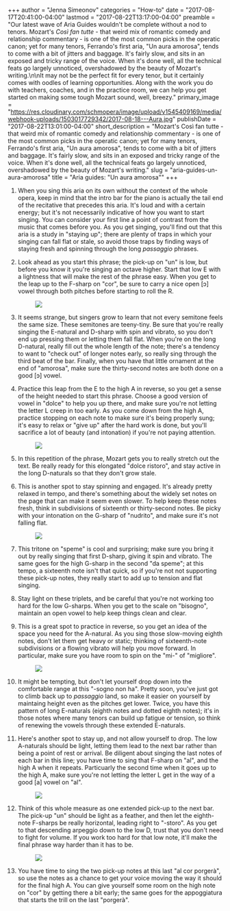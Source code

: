 +++
author = "Jenna Simeonov"
categories = "How-to"
date = "2017-08-17T20:41:00-04:00"
lastmod = "2017-08-22T13:17:00-04:00"
preamble = "Our latest wave of Aria Guides wouldn't be complete without a nod to tenors. Mozart's *Così fan tutte* - that weird mix of romantic comedy and relationship commentary - is one of the most common picks in the operatic canon; yet for many tenors, Ferrando's first aria, \"Un aura amorosa\", tends to come with a bit of jitters and baggage. It's fairly slow, and sits in an exposed and tricky range of the voice. When it's done well, all the technical feats go largely unnoticed, overshadowed by the beauty of Mozart's writing.\n\nIt may not be the perfect fit for every tenor, but it certainly comes with oodles of learning opportunities. Along with the work you do with teachers, coaches, and in the practice room, we can help you get started on making some tough Mozart sound, well, breezy."
primary_image = "https://res.cloudinary.com/schmopera/image/upload/v1545409169/media/webhook-uploads/1503017729342/2017-08-18---Aura.jpg"
publishDate = "2017-08-22T13:01:00-04:00"
short_description = "Mozart&#039;s Così fan tutte - that weird mix of romantic comedy and relationship commentary - is one of the most common picks in the operatic canon; yet for many tenors, Ferrando&#039;s first aria, &quot;Un aura amorosa&quot;, tends to come with a bit of jitters and baggage. It&#039;s fairly slow, and sits in an exposed and tricky range of the voice. When it&#039;s done well, all the technical feats go largely unnoticed, overshadowed by the beauty of Mozart&#039;s writing."
slug = "aria-guides-un-aura-amorosa"
title = "Aria guides: &quot;Un aura amorosa&quot;"
+++

1. When you sing this aria on its own without the context of the whole opera, keep in mind that the intro bar for the piano is actually the tail end of the recitative that precedes this aria. It's loud and with a certain energy; but it's not necessarily indicative of how you want to start singing. You can consider your first line a point of contrast from the music that comes before you. As you get singing, you'll find out that this aria is a study in "staying up"; there are plenty of traps in which your singing can fall flat or stale, so avoid those traps by finding ways of staying fresh and spinning through the long *passaggio* phrases.

2. Look ahead as you start this phrase; the pick-up on "un" is low, but before you know it you're singing an octave higher. Start that low E with a lightness that will make the rest of the phrase easy. When you get to the leap up to the F-sharp on "cor", be sure to carry a nice open [ɔ] vowel through both pitches before starting to roll the R.<figure data-type="image">
![](https://res.cloudinary.com/schmopera/image/upload/v1545409169/media/webhook-uploads/1503016816398/Aria-Guide---Un-aura---annotated-1.jpg)
</figure>

3. It seems strange, but singers grow to learn that not every semitone feels the same size. These semitones are teeny-tiny. Be sure that you're really singing the E-natural and D-sharp with spin and vibrato, so you don't end up pressing them or letting them fall flat. When you're on the long D-natural, really fill out the whole length of the note; there's a tendency to want to "check out" of longer notes early, so really sing through the third beat of the bar. Finally, when you have that little ornament at the end of "amorosa", make sure the thirty-second notes are both done on a good [ɔ] vowel.

4. Practice this leap from the E to the high A in reverse, so you get a sense of the height needed to start this phrase. Choose a good version of vowel in "dolce" to help you up there, and make sure you're not letting the letter L creep in too early. As you come down from the high A, practice stopping on each note to make sure it's being properly sung; it's easy to relax or "give up" after the hard work is done, but you'll sacrifice a lot of beauty (and intonation) if you're not paying attention.<figure data-type="image">
![](https://res.cloudinary.com/schmopera/image/upload/v1545409169/media/webhook-uploads/1503016825668/Aria-Guide---Un-aura---annotated-2.jpg)
</figure>

5. In this repetition of the phrase, Mozart gets you to really stretch out the text. Be really ready for this elongated "dolce ristoro", and stay active in the long D-naturals so that they don't grow stale. 

6. This is another spot to stay spinning and engaged. It's already pretty relaxed in tempo, and there's something about the widely set notes on the page that can make it seem even slower. To help keep these notes fresh, think in subdivisions of sixteenth or thirty-second notes. Be picky with your intonation on the G-sharp of "nudrito", and make sure it's not falling flat.<figure data-type="image">
![](https://res.cloudinary.com/schmopera/image/upload/v1545409169/media/webhook-uploads/1503016833619/Aria-Guide---Un-aura---annotated-3.jpg)
</figure>

7. This tritone on "speme" is cool and surprising; make sure you bring it out by really singing that first D-sharp, giving it spin and vibrato. The same goes for the high G-sharp in the second "da speme"; at this tempo, a sixteenth note isn't that quick, so if you're not not supporting these pick-up notes, they really start to add up to tension and flat singing.

8. Stay light on these triplets, and be careful that you're not working too hard for the low G-sharps. When you get to the scale on "bisogno", maintain an open vowel to help keep things clean and clear.
9. This is a great spot to practice in reverse, so you get an idea of the space you need for the A-natural. As you sing those slow-moving eighth notes, don't let them get heavy or static; thinking of sixteenth-note subdivisions or a flowing vibrato will help you move forward. In particular, make sure you have room to spin on the "mi-" of "migliore".<figure data-type="image">
![](https://res.cloudinary.com/schmopera/image/upload/v1545409169/media/webhook-uploads/1503016844166/Aria-Guide---Un-aura---annotated-4.jpg)
</figure>

10. It might be tempting, but don't let yourself drop down into the comfortable range at this "-sogno non ha". Pretty soon, you've just got to climb back up to *passaggio* land, so make it easier on yourself by maintaing height even as the pitches get lower. Twice, you have this pattern of long E-naturals (eighth notes and dotted eighth notes); it's in those notes where many tenors can build up fatigue or tension, so think of renewing the vowels through these extended E-naturals.

11. Here's another spot to stay up, and not allow yourself to drop. The low A-naturals should be light, letting them lead to the next bar rather than being a point of rest or arrival. Be diligent about singing the last notes of each bar in this line; you have time to sing that F-sharp on "al", and the high A when it repeats. Particuarly the second time when it goes up to the high A, make sure you're not letting the letter L get in the way of a good [a] vowel on "al".<figure data-type="image">
![](https://res.cloudinary.com/schmopera/image/upload/v1545409169/media/webhook-uploads/1503016853535/Aria-Guide---Un-aura---annotated-5.jpg)
</figure>

12. Think of this whole measure as one extended pick-up to the next bar. The pick-up "un" should be light as a feather, and then let the eighth-note F-sharps be really horizontal, leading right to "-storo". As you get to that descending arpeggio down to the low D, trust that you don't need to fight for volume. If you work too hard for that low note, it'll make the final phrase way harder than it has to be.<figure data-type="image">
![](https://res.cloudinary.com/schmopera/image/upload/v1545409169/media/webhook-uploads/1503016862263/Aria-Guide---Un-aura---annotated-6.jpg)
</figure>

13. You have time to sing the two pick-up notes at this last "al cor porgerà", so use the notes as a chance to get your voice moving the way it should for the final high A. You can give yourself some room on the high note on "cor" by getting there a bit early; the same goes for the appoggiatura that starts the trill on the last "porgerà".
